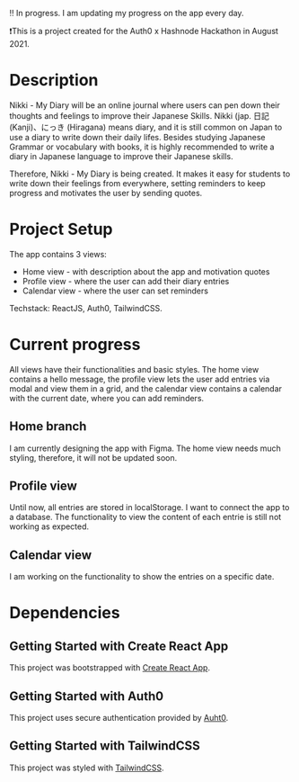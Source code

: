 :bangbang: In progress. I am updating my progress on the app every day.

:exclamation:This is a project created for the Auth0 x Hashnode Hackathon in August 2021.

# Description

Nikki - My Diary will be an online journal where users can pen down their thoughts and feelings to improve their Japanese Skills. Nikki (jap. 日記 (Kanji)、にっき (Hiragana) means diary, and it is still common on Japan to use a diary to write down their daily lifes. Besides studying Japanese Grammar or vocabulary with books, it is highly recommended to write a diary in Japanese language to improve their Japanese skills.

Therefore, Nikki - My Diary is being created. It makes it easy for students to write down their feelings from everywhere, setting reminders to keep progress and motivates the user by sending quotes.

# Project Setup

The app contains 3 views:

- Home view - with description about the app and motivation quotes
- Profile view - where the user can add their diary entries
- Calendar view - where the user can set reminders

Techstack: ReactJS, Auth0, TailwindCSS.

# Current progress

All views have their functionalities and basic styles. The home view contains a hello message, the profile view lets the user add entries via modal and view them in a grid, and the calendar view contains a calendar with the current date, where you can add reminders.

## Home branch

I am currently designing the app with Figma. The home view needs much styling, therefore, it will not be updated soon.

## Profile view

Until now, all entries are stored in localStorage. I want to connect the app to a database. The functionality to view the content of each entrie is still not working as expected.

## Calendar view

I am working on the functionality to show the entries on a specific date.

# Dependencies

## Getting Started with Create React App

This project was bootstrapped with [Create React App](https://github.com/facebook/create-react-app).

## Getting Started with Auth0

This project uses secure authentication provided by [Auht0](https://auth0.com/).

## Getting Started with TailwindCSS

This project was styled with [TailwindCSS](https://tailwindcss.com/docs/guides/create-react-app).

